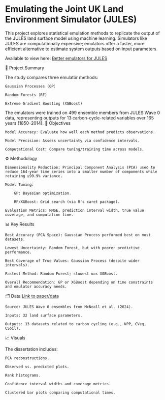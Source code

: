 # Emulating the Joint UK Land Environment Simulator (JULES)

This project explores statistical emulation methods to replicate the output of the JULES land surface model using machine learning. Simulators like JULES are computationally expensive; emulators offer a faster, more efficient alternative to estimate system outputs based on input parameters.

Available to view here: [Better emulators for JULES](https://github.com/tjsladen/Masters-Dissertation/blob/2ed3963600ba7d7401c1e0c7e50d67a28ee89055/Dissertation.pdf)

📌 Project Summary

The study compares three emulator methods:

    Gaussian Processes (GP)

    Random Forests (RF)

    Extreme Gradient Boosting (XGBoost)

The emulators were trained on 499 ensemble members from JULES Wave 0 data, representing outputs for 13 carbon-cycle-related variables over 165 years (1850–2014).
🧠 Objectives

    Model Accuracy: Evaluate how well each method predicts observations.

    Model Precision: Assess uncertainty via confidence intervals.

    Computational Cost: Compare tuning/training time across models.

⚙ Methodology

    Dimensionality Reduction: Principal Component Analysis (PCA) used to reduce 164-year time series into a smaller number of components while retaining ≥99.9% variance.

    Model Tuning:

        GP: Bayesian optimization.

        RF/XGBoost: Grid search (via R's caret package).

    Evaluation Metrics: RMSE, prediction interval width, true value coverage, and computation time.

📊 Key Results

    Best Accuracy (PCA Space): Gaussian Process performed best on most datasets.

    Lowest Uncertainty: Random Forest, but with poorer predictive performance.

    Best Coverage of True Values: Gaussian Process (despite wider intervals).

    Fastest Method: Random Forest; slowest was XGBoost.

    Overall Recommendation: GP or XGBoost depending on time constraints and emulator accuracy needs.

🗂 Data
[Link to paper/data](https://gmd.copernicus.org/articles/17/1059/2024/)

    Source: JULES Wave 0 ensembles from McNeall et al. (2024). 

    Inputs: 32 land surface parameters.

    Outputs: 13 datasets related to carbon cycling (e.g., NPP, CVeg, CSoil).

📈 Visuals

The dissertation includes:

    PCA reconstructions.

    Observed vs. predicted plots.

    Rank histograms.

    Confidence interval widths and coverage metrics.

    Clustered bar plots comparing computational times.
